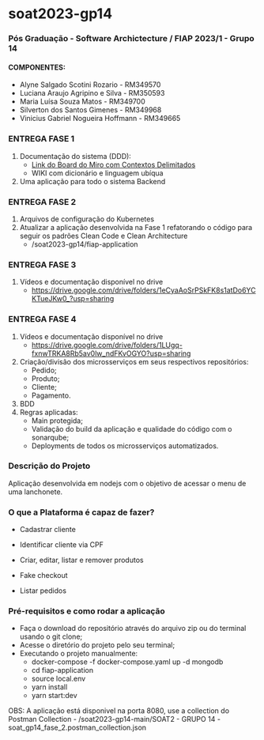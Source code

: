 # soat2023-gp14
### Pós Graduação - Software Archictecture / FIAP 2023/1 - Grupo 14

#### COMPONENTES:
- Alyne Salgado Scotini Rozario - RM349570
- Luciana Araujo Agripino e Silva - RM350593 
- Maria Luísa Souza Matos - RM349700 
- Silverton dos Santos Gimenes - RM349968
- Vinicius Gabriel Nogueira Hoffmann - RM349665 

### ENTREGA FASE 1
1. Documentação do sistema (DDD):
   - [Link do Board do Miro com Contextos Delimitados](https://miro.com/app/board/uXjVMLGA6LU=/)
   - WIKI com dicionário e linguagem ubíqua 
2. Uma aplicação para todo o sistema Backend

### ENTREGA FASE 2
1. Arquivos de configuração do Kubernetes
2. Atualizar a aplicação desenvolvida na Fase 1 refatorando o código para seguir os
padrões Clean Code e Clean Architecture
    - /soat2023-gp14/fiap-application

### ENTREGA FASE 3
1. Vídeos e documentação disponível no drive
    - https://drive.google.com/drive/folders/1eCyaAoSrPSkFK8s1atDo6YCKTueJKw0_?usp=sharing

### ENTREGA FASE 4
1. Vídeos e documentação disponível no drive
   - https://drive.google.com/drive/folders/1LUgq-fxnwTRKA8Rb5av0lw_ndFKvOGYO?usp=sharing
2. Criação/divisão dos microsserviços em seus respectivos repositórios:
   - Pedido;
   - Produto;
   - Cliente;
   - Pagamento.
3. BDD
4. Regras aplicadas:
   - Main protegida;
   - Validação do build da aplicação e qualidade do código com o sonarqube;
   - Deployments de todos os microsserviços automatizados.

### Descrição do Projeto
Aplicação desenvolvida em nodejs com o objetivo de acessar o menu de uma lanchonete.

### O que a Plataforma é capaz de fazer?

- Cadastrar cliente

- Identificar cliente via CPF

- Criar, editar, listar e remover produtos

- Fake checkout

- Listar pedidos


### Pré-requisitos e como rodar a aplicação

- Faça o download do repositório através do arquivo zip ou do terminal usando o git clone;
- Acesse o diretório do projeto pelo seu terminal;
- Executando o projeto manualmente:
   - docker-compose -f docker-compose.yaml up -d mongodb 
   - cd fiap-application
   - source local.env
   - yarn install
   - yarn start:dev

OBS: A aplicação está disponivel na porta 8080, use a collection do Postman Collection
      - /soat2023-gp14-main/SOAT2 - GRUPO 14 - soat_gp14_fase_2.postman_collection.json
